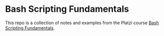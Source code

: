 # Bash Scripting Fundamentals
This repo is a collection of notes and examples from the Platzi course [Bash Scripting Fundamentals](https://platzi.com/clases/bash/).


